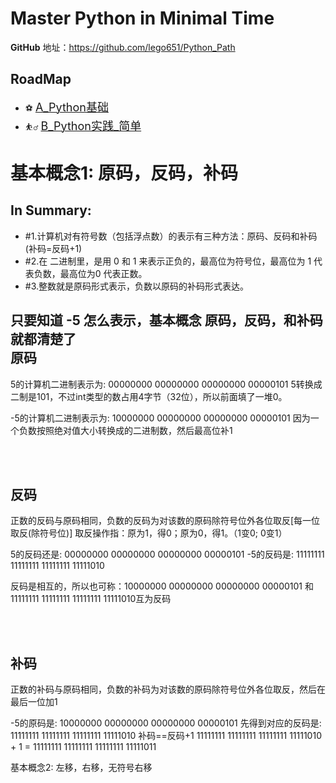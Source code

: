 Master Python in Minimal Time  
===
**GitHub** 地址：https://github.com/lego651/Python_Path

RoadMap
---

- ⚽ [<font size=+1>A_Python基础</font>](./A_Python基础)
- ⛹️‍♂️ [<font size=+1>B_Python实践_简单</font>](./B_Python实践_简单)


基本概念1: 原码，反码，补码
===

In Summary:
---

- #1.计算机对有符号数（包括浮点数）的表示有三种方法：原码、反码和补码(补码=反码+1)
- #2.在 二进制里，是用 0 和 1 来表示正负的，最高位为符号位，最高位为 1 代表负数，最高位为0 代表正数。
- #3.整数就是原码形式表示，负数以原码的补码形式表达。

只要知道 -5 怎么表示，基本概念 原码，反码，和补码就都清楚了
<br/>
原码
---
5的计算机二进制表示为:
00000000 00000000 00000000 00000101
5转换成二制是101，不过int类型的数占用4字节（32位），所以前面填了一堆0。

-5的计算机二进制表示为:
10000000 00000000 00000000 00000101
因为一个负数按照绝对值大小转换成的二进制数，然后最高位补1

<br/>
<br/>

反码
---
正数的反码与原码相同，负数的反码为对该数的原码除符号位外各位取反[每一位取反(除符号位)]
取反操作指：原为1，得0；原为0，得1。（1变0; 0变1）

5的反码还是:
00000000 00000000 00000000 00000101
-5的反码是:
11111111 11111111 11111111 11111010

反码是相互的，所以也可称：10000000 00000000 00000000 00000101 和 11111111 11111111 11111111 11111010互为反码

<br/>
<br/>

补码
---
正数的补码与原码相同，负数的补码为对该数的原码除符号位外各位取反，然后在最后一位加1

-5的原码是:
10000000 00000000 00000000 00000101
先得到对应的反码是:
11111111 11111111 11111111 11111010
补码==反码+1
11111111 11111111 11111111 11111010 + 1 = 11111111 11111111 11111111 11111011


基本概念2: 左移，右移，无符号右移
